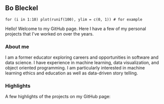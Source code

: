 ## Bo Bleckel
```{r chunk-label, fig.show='animate', ffmpeg.format='gif', dev='jpeg'}
for (i in 1:10) plot(runif(100), ylim = c(0, 1)) # for example
```
Hello! Welcome to my GitHub page. Here I have a few of my personal projects that I've worked on over the years.

### About me
I am a former educator exploring careers and opportunities in software and data science. 
I have experience in machine learning, data visualization, and object oriented programming. I am particularly interested in machine learning ethics and education as well as data-driven story telling.

### Highlights
A few highlights of the projects on my GitHub page:

<!--
**bbleckel/bbleckel** is a ✨ _special_ ✨ repository because its `README.md` (this file) appears on your GitHub profile.

Here are some ideas to get you started:

- 🔭 I’m currently working on ...
- 🌱 I’m currently learning ...
- 👯 I’m looking to collaborate on ...
- 🤔 I’m looking for help with ...
- 💬 Ask me about ...
- 📫 How to reach me: ...
- 😄 Pronouns: ...
- ⚡ Fun fact: ...
-->
